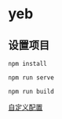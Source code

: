 # yeb

## 设置项目
```
npm install
```
```
npm run serve
```
```
npm run build
```
[自定义配置](https://cli.vuejs.org/config/)
